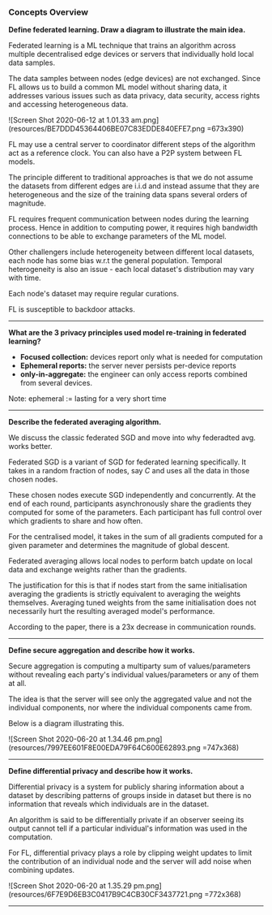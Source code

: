### __Concepts Overview__

**Define federated learning. Draw a diagram to illustrate the main idea.**

Federated learning is a ML technique that trains an algorithm across multiple decentralised edge devices or servers that individually hold local data samples.

The data samples between nodes (edge devices) are not exchanged. Since FL allows us to build a common ML model without sharing data, it addresses various issues such as data privacy, data security, access rights and accessing heterogeneous data.

![Screen Shot 2020-06-12 at 1.01.33 am.png](resources/BE7DDD45364406BE07C83EDDE840EFE7.png =673x390)

FL may use a central server to coordinator different steps of the algorithm act as a reference clock. You can also have a P2P system between FL models.

The principle different to traditional approaches is that we do not assume the datasets from different edges are i.i.d and instead assume that they are heterogeneous and the size of the training data spans several orders of magnitude.

FL requires frequent communication between nodes during the learning process. Hence in addition to computing power, it requires high bandwidth connections to be able to exchange parameters of the ML model. 

Other challengers include heterogeneity between different local datasets, each node has some bias w.r.t the general population. Temporal heterogeneity is also an issue - each local dataset's distribution may vary with time.

Each node's dataset may require regular curations. 

FL is susceptible to backdoor attacks. 

---

**What are the 3 privacy principles used model re-training in federated learning?**

- __Focused collection:__ devices report only what is needed for computation
- __Ephemeral reports:__ the server never persists per-device reports
- __only-in-aggregate:__ the engineer can only access reports combined from several devices.

Note: ephemeral := lasting for a very short time

---

**Describe the federated averaging algorithm.**

We discuss the classic federated SGD and move into why federadted avg. works better.

Federated SGD is a variant of SGD for federated learning specifically. It takes in a random fraction of nodes, say $C$ and uses all the data in those chosen nodes.

These chosen nodes execute SGD independently and concurrently. At the end of each round, participants asynchronously share the gradients they computed for some of the parameters. 
Each participant has full control over which gradients to share and how often. 

For the centralised model, it takes in the sum of all gradients computed for a given parameter and determines the magnitude of global descent. 

Federated averaging allows local nodes to perform batch update on local data and exchange weights rather than the gradients. 

The justification for this is that if nodes start from the same initialisation averaging the gradients is strictly equivalent to averaging the weights themselves. Averaging tuned weights from the same initialisation does not necessarily hurt the resulting averaged model's performance.

According to the paper, there is a 23x decrease in communication rounds.

---

**Define secure aggregation and describe how it works.**

Secure aggregation is computing a multiparty sum of values/parameters without revealing each party's individual values/parameters or any of them at all.

The idea is that the server will see only the aggregated value and not the individual components, nor where the individual components came from.

Below is a diagram illustrating this.

![Screen Shot 2020-06-20 at 1.34.46 pm.png](resources/7997EE601F8E00EDA79F64C600E62893.png =747x368)

---

**Define differential privacy and describe how it works.**

Differential privacy is a system for publicly sharing information about a dataset by describing patterns of groups inside in dataset but there is no information that reveals which individuals are in the dataset.

An algorithm is said to be differentially private if an observer seeing its output cannot tell if a particular individual's information was used in the computation.

For FL, differential privacy plays a role by clipping weight updates to limit the contribution of an individual node and the server will add noise when combining updates.

![Screen Shot 2020-06-20 at 1.35.29 pm.png](resources/6F7E9D6EB3C0417B9C4CB30CF3437721.png =772x368)

---